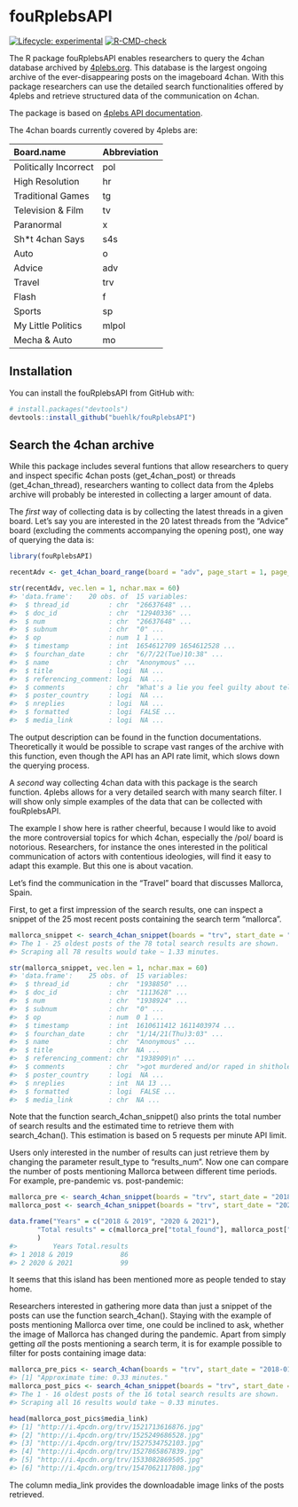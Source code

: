 
<!-- README.md is generated from README.Rmd. Please edit that file -->

# fouRplebsAPI

<!-- badges: start -->

[![Lifecycle:
experimental](https://img.shields.io/badge/lifecycle-stable.svg)](https://lifecycle.r-lib.org/articles/stages.html#stable)
[![R-CMD-check](https://github.com/buehlk/fouRplebsAPI/actions/workflows/R-CMD-check.yaml/badge.svg)](https://github.com/buehlk/fouRplebsAPI/actions/workflows/R-CMD-check.yaml)
<!-- badges: end -->

The R package fouRplebsAPI enables researchers to query the 4chan
database archived by [4plebs.org](https://www.4plebs.org/). This
database is the largest ongoing archive of the ever-disappearing posts
on the imageboard 4chan. With this package researchers can use the
detailed search functionalities offered by 4plebs and retrieve
structured data of the communication on 4chan.

The package is based on [4plebs API
documentation](https://4plebs.tech/foolfuuka/).

The 4chan boards currently covered by 4plebs are:

| Board.name            | Abbreviation |
|:----------------------|:-------------|
| Politically Incorrect | pol          |
| High Resolution       | hr           |
| Traditional Games     | tg           |
| Television & Film     | tv           |
| Paranormal            | x            |
| Sh\*t 4chan Says      | s4s          |
| Auto                  | o            |
| Advice                | adv          |
| Travel                | trv          |
| Flash                 | f            |
| Sports                | sp           |
| My Little Politics    | mlpol        |
| Mecha & Auto          | mo           |

## Installation

You can install the fouRplebsAPI from GitHub with:

``` r
# install.packages("devtools")
devtools::install_github("buehlk/fouRplebsAPI")
```

## Search the 4chan archive

While this package includes several funtions that allow researchers to
query and inspect specific 4chan posts (get_4chan_post) or threads
(get_4chan_thread), researchers wanting to collect data from the 4plebs
archive will probably be interested in collecting a larger amount of
data.

The *first* way of collecting data is by collecting the latest threads
in a given board. Let’s say you are interested in the 20 latest threads
from the “Advice” board (excluding the comments accompanying the opening
post), one way of querying the data is:

``` r
library(fouRplebsAPI)

recentAdv <- get_4chan_board_range(board = "adv", page_start = 1, page_stop = 2, latest_comments = FALSE)

str(recentAdv, vec.len = 1, nchar.max = 60)
#> 'data.frame':    20 obs. of  15 variables:
#>  $ thread_id          : chr  "26637648" ...
#>  $ doc_id             : chr  "12940336" ...
#>  $ num                : chr  "26637648" ...
#>  $ subnum             : chr  "0" ...
#>  $ op                 : num  1 1 ...
#>  $ timestamp          : int  1654612709 1654612528 ...
#>  $ fourchan_date      : chr  "6/7/22(Tue)10:38" ...
#>  $ name               : chr  "Anonymous" ...
#>  $ title              : logi  NA ...
#>  $ referencing_comment: logi  NA ...
#>  $ comments           : chr  "What's a lie you feel guilty about telling?" ...
#>  $ poster_country     : logi  NA ...
#>  $ nreplies           : logi  NA ...
#>  $ formatted          : logi  FALSE ...
#>  $ media_link         : logi  NA ...
```

The output description can be found in the function documentations.
Theoretically it would be possible to scrape vast ranges of the archive
with this function, even though the API has an API rate limit, which
slows down the querying process.

A *second* way collecting 4chan data with this package is the search
function. 4plebs allows for a very detailed search with many search
filter. I will show only simple examples of the data that can be
collected with fouRplebsAPI.

The example I show here is rather cheerful, because I would like to
avoid the more controversial topics for which 4chan, especially the
/pol/ board is notorious. Researchers, for instance the ones interested
in the political communication of actors with contentious ideologies,
will find it easy to adapt this example. But this one is about vacation.

Let’s find the communication in the “Travel” board that discusses
Mallorca, Spain.

First, to get a first impression of the search results, one can inspect
a snippet of the 25 most recent posts containing the search term
“mallorca”.

``` r
mallorca_snippet <- search_4chan_snippet(boards = "trv", start_date = "2021-01-01", end_date = "2022-12-31", text = "mallorca")
#> The 1 - 25 oldest posts of the 78 total search results are shown.
#> Scraping all 78 results would take ~ 1.33 minutes.

str(mallorca_snippet, vec.len = 1, nchar.max = 60)
#> 'data.frame':    25 obs. of  15 variables:
#>  $ thread_id          : chr  "1938850" ...
#>  $ doc_id             : chr  "1113628" ...
#>  $ num                : chr  "1938924" ...
#>  $ subnum             : chr  "0" ...
#>  $ op                 : num  0 1 ...
#>  $ timestamp          : int  1610611412 1611403974 ...
#>  $ fourchan_date      : chr  "1/14/21(Thu)3:03" ...
#>  $ name               : chr  "Anonymous" ...
#>  $ title              : chr  NA ...
#>  $ referencing_comment: chr  "1938909\n" ...
#>  $ comments           : chr  ">got murdered and/or raped in shitholes ove"| __truncated__ ...
#>  $ poster_country     : logi  NA ...
#>  $ nreplies           : int  NA 13 ...
#>  $ formatted          : logi  FALSE ...
#>  $ media_link         : chr  NA ...
```

Note that the function search_4chan_snippet() also prints the total
number of search results and the estimated time to retrieve them with
search_4chan(). This estimation is based on 5 requests per minute API
limit.

Users only interested in the number of results can just retrieve them by
changing the parameter result_type to “results_num”. Now one can compare
the number of posts mentioning Mallorca between different time periods.
For example, pre-pandemic vs. post-pandemic:

``` r
mallorca_pre <- search_4chan_snippet(boards = "trv", start_date = "2018-01-01", end_date = "2019-12-31", text = "mallorca", result_type = "results_num")
mallorca_post <- search_4chan_snippet(boards = "trv", start_date = "2020-01-01", end_date = "2021-12-31", text = "mallorca", result_type = "results_num")

data.frame("Years" = c("2018 & 2019", "2020 & 2021"),
       "Total results" = c(mallorca_pre["total_found"], mallorca_post["total_found"])
       )
#>         Years Total.results
#> 1 2018 & 2019            86
#> 2 2020 & 2021            99
```

It seems that this island has been mentioned more as people tended to
stay home.

Researchers interested in gathering more data than just a snippet of the
posts can use the function search_4chan(). Staying with the example of
posts mentioning Mallorca over time, one could be inclined to ask,
whether the image of Mallorca has changed during the pandemic. Apart
from simply getting *all* the posts mentioning a search term, it is for
example possible to filter for posts containing image data:

``` r
mallorca_pre_pics <- search_4chan(boards = "trv", start_date = "2018-01-01", end_date = "2019-12-31", text = "mallorca", show_only = "image")
#> [1] "Approximate time: 0.33 minutes."
mallorca_post_pics <- search_4chan_snippet(boards = "trv", start_date = "2018-01-01", end_date = "2019-12-31", text = "mallorca", show_only = "image")
#> The 1 - 16 oldest posts of the 16 total search results are shown.
#> Scraping all 16 results would take ~ 0.33 minutes.

head(mallorca_post_pics$media_link)
#> [1] "http://i.4pcdn.org/trv/1521713616876.jpg"
#> [2] "http://i.4pcdn.org/trv/1525249686528.jpg"
#> [3] "http://i.4pcdn.org/trv/1527534752103.jpg"
#> [4] "http://i.4pcdn.org/trv/1527865867839.jpg"
#> [5] "http://i.4pcdn.org/trv/1533082869505.jpg"
#> [6] "http://i.4pcdn.org/trv/1547062117808.jpg"
```

The column media_link provides the downloadable image links of the posts
retrieved.
